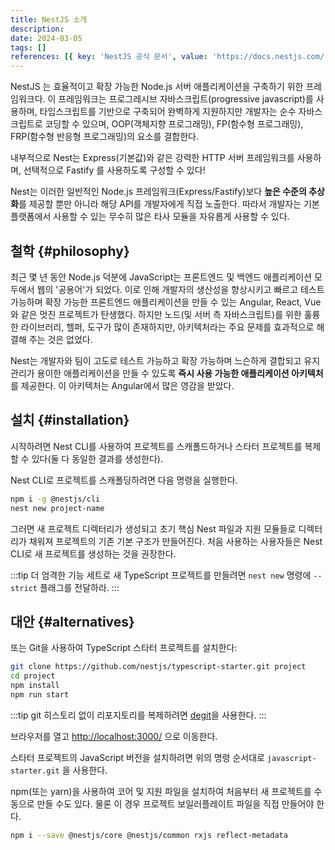 ```yaml
---
title: NestJS 소개
description:
date: 2024-03-05
tags: []
references: [{ key: 'NestJS 공식 문서', value: 'https://docs.nestjs.com/' }]
---
```


NestJS 는 효율적이고 확장 가능한 Node.js 서버 애플리케이션을 구축하기 위한 프레임워크다. 이 프레임워크는 프로그레시브 자바스크립트(progressive javascript)를 사용하며, 타입스크립트를 기반으로 구축되어 완벽하게 지원하지만 개발자는 순수 자바스크립트로 코딩할 수 있으며, OOP(객체지향 프로그래밍), FP(함수형 프로그래밍), FRP(함수형 반응형 프로그래밍)의 요소를 결합한다.

내부적으로 Nest는 Express(기본값)와 같은 강력한 HTTP 서버 프레임워크를 사용하며, 선택적으로 Fastify 를 사용하도록 구성할 수 있다!

Nest는 이러한 일반적인 Node.js 프레임워크(Express/Fastify)보다 **높은 수준의 추상화**를 제공할 뿐만 아니라 해당 API를 개발자에게 직접 노출한다. 따라서 개발자는 기본 플랫폼에서 사용할 수 있는 무수히 많은 타사 모듈을 자유롭게 사용할 수 있다.

## 철학 {#philosophy}

최근 몇 년 동안 Node.js 덕분에 JavaScript는 프론트엔드 및 백엔드 애플리케이션 모두에서 웹의 '공용어'가 되었다. 이로 인해 개발자의 생산성을 향상시키고 빠르고 테스트 가능하며 확장 가능한 프론트엔드 애플리케이션을 만들 수 있는 Angular, React, Vue와 같은 멋진 프로젝트가 탄생했다. 하지만 노드(및 서버 측 자바스크립트)를 위한 훌륭한 라이브러리, 헬퍼, 도구가 많이 존재하지만, 아키텍처라는 주요 문제를 효과적으로 해결해 주는 것은 없었다.

Nest는 개발자와 팀이 고도로 테스트 가능하고 확장 가능하며 느슨하게 결합되고 유지 관리가 용이한 애플리케이션을 만들 수 있도록 **즉시 사용 가능한 애플리케이션 아키텍처**를 제공한다. 이 아키텍처는 Angular에서 많은 영감을 받았다.

## 설치 {#installation}

시작하려면 Nest CLI를 사용하여 프로젝트를 스캐폴드하거나 스타터 프로젝트를 복제할 수 있다(둘 다 동일한 결과를 생성한다).

Nest CLI로 프로젝트를 스캐폴딩하려면 다음 명령을 실행한다.

```bash
npm i -g @nestjs/cli
nest new project-name
```

그러면 새 프로젝트 디렉터리가 생성되고 초기 핵심 Nest 파일과 지원 모듈들로 디렉터리가 채워져 프로젝트의 기존 기본 구조가 만들어진다. 처음 사용하는 사용자들은 Nest CLI로 새 프로젝트를 생성하는 것을 권장한다.

:::tip
더 엄격한 기능 세트로 새 TypeScript 프로젝트를 만들려면 `nest new` 명령에 `--strict` 플래그를 전달하라.
:::

## 대안 {#alternatives}

또는 Git을 사용하여 TypeScript 스타터 프로젝트를 설치한다:

```bash
git clone https://github.com/nestjs/typescript-starter.git project
cd project
npm install
npm run start
```

:::tip
git 히스토리 없이 리포지토리를 복제하려면 [degit](https://github.com/Rich-Harris/degit)을 사용한다.
:::

브라우저를 열고 [http://localhost:3000/](http://localhost:3000/) 으로 이동한다.

스타터 프로젝트의 JavaScript 버전을 설치하려면 위의 명령 순서대로 `javascript-starter.git` 을 사용한다.

npm(또는 yarn)을 사용하여 코어 및 지원 파일을 설치하여 처음부터 새 프로젝트를 수동으로 만들 수도 있다. 물론 이 경우 프로젝트 보일러플레이트 파일을 직접 만들어야 한다.

```bash
npm i --save @nestjs/core @nestjs/common rxjs reflect-metadata
```
